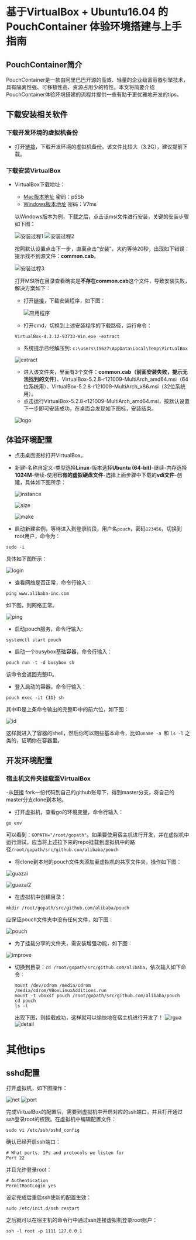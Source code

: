 # 基于VirtualBox + Ubuntu16.04 的 PouchContainer 体验环境搭建与上手指南
## PouchContainer简介
PouchContainer是一款由阿里巴巴开源的高效、轻量的企业级富容器引擎技术，具有隔离性强、可移植性高、资源占用少的特性。本文将简要介绍PouchContainer体验环境搭建的流程并提供一些有助于更优雅地开发的tips。
## 下载安装相关软件
### 下载开发环境的虚拟机备份

- 打开[链接](https://www.virtualbox.orgubuntuPouch.vdi)，下载开发环境的虚拟机备份。该文件比较大（3.2G），建议提前下载。
### 下载安装VirtualBox

- VirtualBox下载地址：

  + [Mac版本地址](https://space.dingtalk.com/s/gwHOABma4QLOGlgkPQPaACBiMzk5ZWRjZTAyOGI0MTBkOGRkNTRjYzNkN2Q1NTFjOA) 密码：p5Sb
  + [Windows版本地址](https://space.dingtalk.com/s/gwHOABmLzwLOGlgkPQPaACBhNzNjYjI5NTYxMzQ0NmUwOWRmMTFlN2UzMTYxNDQ4Mw) 密码：V7ms  

  以Windows版本为例，下载之后，点击该msi文件进行安装，关键的安装步骤如下图：
  
  ![安装过程1](https://github.com/lvyijin/learngit/blob/master/images/first.png "First process")
  ![安装过程2](https://github.com/lvyijin/learngit/blob/master/images/second.png "Second process")
  
  按照默认设置点击下一步，直至点击“安装”，大约等待20秒，出现如下错误：提示找不到源文件：**common.cab**。
  
  ![安装过程3](https://github.com/lvyijin/learngit/blob/master/images/problem.png "Problem")
  
  打开MSI所在目录查看确实是**不存在common.cab**这个文件，导致安装失败，解决方案如下：
  
  + 打开[链接](https://www.oracle.com/technetwork/cn/server-storage/virtualbox/downloads/index.html)，下载安装程序，如下图：
  
    ![应用程序](https://github.com/lvyijin/learngit/blob/master/images/boxexe.png "virtualBox应用程序")
    
  + 打开cmd，切换到上述安装程序的下载路径，运行命令：
  ```
  VirtualBox-4.3.12-93733-Win.exe -extract
  ```
  + 系统提示已经解压到: ```c:\users\15627\AppData\Local\Temp\VirtualBox```
  
   ![extract](https://github.com/lvyijin/learngit/blob/master/images/extract.png "extract")
   
  + 进入该文件夹，里面有3个文件：**common.cab（前面安装失败，提示无法找到的文件）**、VirtualBox-5.2.8-r121009-MultiArch_amd64.msi（64位系统用）、VirtualBox-5.2.8-r121009-MultiArch_x86.msi（32位系统用）。
  + 点击运行VirtualBox-5.2.8-r121009-MultiArch_amd64.msi，按默认设置下一步即可安装成功，在桌面会发现如下图标，安装结束。
  
  ![logo](https://github.com/lvyijin/learngit/blob/master/images/logo.png "logo")
   
## 体验环境配置

- 点击桌面图标打开VirtualBox。
- 新建-名称自定义-类型选择**Linux**-版本选择**Ubuntu (64-bit)**-继续-内存选择**1024M**-继续-使用**已有的虚拟硬盘文件**-选择上面步骤中下载的**vdi文件**-创建，具体如下图所示：

  ![instance](https://github.com/lvyijin/learngit/blob/master/images/instance.png "instance")
  
  ![size](https://github.com/lvyijin/learngit/blob/master/images/size.png "size")
  
  ![make](https://github.com/lvyijin/learngit/blob/master/images/make.png "make")
  
- 启动新建实例，等待进入到登录阶段，用户名```pouch```，密码```123456```，切换到root用户，命令为：
```
sudo -i
```
具体如下图所示：

  ![login](https://github.com/lvyijin/learngit/blob/master/images/login.png "login")
  
- 查看网络是否正常，命令行输入：
```
ping www.alibaba-inc.com
```
如下图，则网络正常。

  ![ping](https://github.com/lvyijin/learngit/blob/master/images/ping.png "ping")

- 启动pouch服务，命令行输入: 
```
systemctl start pouch
```
- 启动一个busybox基础容器，命令行输入：
```
pouch run -t -d busybox sh
```
该命令会返回完整ID。
- 登入启动的容器，命令行输入：
```
pouch exec -it {ID} sh
```
其中ID是上条命令输出的完整ID中的前六位，如下图：
  
  ![id](https://github.com/lvyijin/learngit/blob/master/images/id.png "id")
  
这样就进入了容器的shell，然后你可以跑些基本命令，比如```uname -a ```和 ```ls -l``` 之类的，证明你在容器里。
  
## 开发环境配置
### 宿主机文件夹挂载至VirtualBox
-从[链接](https://github.com/alibaba/pouch/master) fork一份代码到自己的github账号下，得到master分支，将自己的master分支clone到本地。
- 打开虚拟机，查看go的环境变量，命令行输入：
```
go env
```
可以看到：```GOPATH="/root/gopath"```。如果要使用宿主机进行开发，并在虚拟机中运行测试，应当将上述拉下来的repo挂载到虚拟机中的路径```/root/gopath/src/github.com/alibaba/pouch```

- 将clone到本地的pouch文件夹添加至虚拟机的共享文件夹，操作如下图：

![guazai](https://github.com/lvyijin/learngit/blob/master/images/guazai.png "guazai")

![guazai2](https://github.com/lvyijin/learngit/blob/master/images/guazai2.png "guazai2")

- 在虚拟机中创建目录：
```
mkdir /root/gopath/src/github.com/alibaba/pouch
```
应保证pouch文件夹中没有任何文件，如下图：

![pouch](https://github.com/lvyijin/learngit/blob/master/images/pouch.png "pouch")

- 为了挂载分享的文件夹，需安装增强功能，如下图：

![improve](https://github.com/lvyijin/learngit/blob/master/images/improve.png "improve")

- 切换到目录：```cd /root/gopath/src/github.com/alibaba```，依次输入如下命令：

   ``` 
   mount /dev/cdrom /media/cdrom 
   /media/cdrom/VBoxLinuxAdditions.run 
   mount -t vboxsf pouch /root/gopath/src/github.com/alibaba/pouch
   cd pouch
   ls -l
   ```
   出现下图，则挂载成功，这样就可以愉快地在宿主机进行开发了！
![rgua](https://github.com/lvyijin/learngit/blob/master/images/rgua.png "rgua")
![detail](https://github.com/lvyijin/learngit/blob/master/images/detail.png "detail")

# 其他tips
## sshd配置

打开虚拟机，如下图操作：
  
  ![net](https://github.com/lvyijin/learngit/blob/master/images/net.png "net")
  ![port](https://github.com/lvyijin/learngit/blob/master/images/port.png "port")

完成VirtualBox的配置后，需要到虚拟机中开启对应的ssh端口，并且打开通过ssh登录root的权限。在虚拟机中编辑配置文件：

```
sudo vi /etc/ssh/sshd_config
```

确认已经开启ssh端口：

```
# What ports, IPs and protocols we listen for
Port 22
```

并且允许登录root：

```
# Authentication
PermitRootLogin yes
```

设定完成后重启ssh使新的配置生效：

```
sudo /etc/init.d/ssh restart
```

之后就可以在宿主机的命令行中通过ssh连接虚拟机登录root账户：

```
ssh -l root -p 1111 127.0.0.1
```



  


